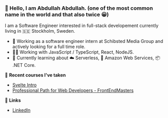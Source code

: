### 👋 Hello, I am Abdullah Abdullah. (one of the most common name in the world and that also twice 😀)

I am a Software Engineer interested in full-stack developement currently living in 🇸🇪 Stockholm, Sweden.

- 🔭 Working as a software engineer intern at Schibsted Media Group and actively looking for a full time role.
- 👨‍💻️ Working with JavaScript / TypeScript, React, NodeJS.
- 🌱 Currently learning about ☁️ Serverless, 🔶 Amazon Web Services, 📦 .NET Core.

🌱 **Recent courses I've taken**

- [Svelte Intro](https://frontendmasters.com/courses/svelte/)
- [Professional Path for Web Developers - FrontEndMasters](https://frontendmasters.com/learn/professional/)

🔗 **Links**

- [LinkedIn](https://www.linkedin.com/in/abdullahcse/)
